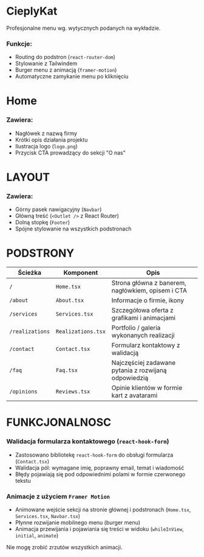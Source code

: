 # CieplyKat

Profesjonalne menu wg. wytycznych podanych na wykładzie.

### Funkcje:

- Routing do podstron (`react-router-dom`)
- Stylowanie z Tailwindem
- Burger menu z animacją (`framer-motion`)
- Automatyczne zamykanie menu po kliknięciu

# Home

### Zawiera:

- Nagłówek z nazwą firmy
- Krótki opis działania projektu
- Ilustracja logo (`logo.png`)
- Przycisk CTA prowadzący do sekcji "O nas"

# LAYOUT

### Zawiera:

- Górny pasek nawigacyjny (`Navbar`)
- Główną treść (`<Outlet />` z React Router)
- Dolną stopkę (`Footer`)
- Spójne stylowanie na wszystkich podstronach

# PODSTRONY

| Ścieżka         | Komponent          | Opis                                                 |
| --------------- | ------------------ | ---------------------------------------------------- |
| `/`             | `Home.tsx`         | Strona główna z banerem, nagłówkiem, opisem i CTA    |
| `/about`        | `About.tsx`        | Informacje o firmie, ikony                           |
| `/services`     | `Services.tsx`     | Szczegółowa oferta z grafikami i animacjami          |
| `/realizations` | `Realizations.tsx` | Portfolio / galeria wykonanych realizacji            |
| `/contact`      | `Contact.tsx`      | Formularz kontaktowy z walidacją                     |
| `/faq`          | `Faq.tsx`          | Najczęściej zadawane pytania z rozwijaną odpowiedzią |
| `/opinions`     | `Reviews.tsx`      | Opinie klientów w formie kart z avatarami            |

# FUNKCJONALNOSC

### Walidacja formularza kontaktowego (`react-hook-form`)

- Zastosowano bibliotekę `react-hook-form` do obsługi formularza (`Contact.tsx`)
- Walidacja pól: wymagane imię, poprawny email, temat i wiadomość
- Błędy pojawiają się pod odpowiednimi polami w formie czerwonego tekstu

### Animacje z użyciem `Framer Motion`

- Animowane wejście sekcji na stronie głównej i podstronach (`Home.tsx`, `Services.tsx`, `Navbar.tsx`)
- Płynne rozwijanie mobilnego menu (burger menu)
- Animacja przewijania i pojawiania się treści w widoku (`whileInView`, `initial`, `animate`)

Nie mogę zrobić zrzutów wszystkich animacji.
